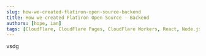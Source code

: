 ```yaml
---
slug: how-we-created-flatiron-open-source-backend
title: How we created Flatiron Open Source - Backend
authors: [hope, ian]
tags: [CloudFlare, CloudFlare Pages, CloudFlare Workers, React, Node.js, Python, Flatiron School, DaisyUI, TailwindCSS]
---
```


vsdg